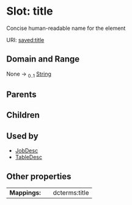 
# Slot: title


Concise human-readable name for the element

URI: [saved:title](https://marine.gov.scot/metadata/saved/schema/title)


## Domain and Range

None &#8594;  <sub>0..1</sub> [String](types/String.md)

## Parents


## Children


## Used by

 * [JobDesc](JobDesc.md)
 * [TableDesc](TableDesc.md)

## Other properties

|  |  |  |
| --- | --- | --- |
| **Mappings:** | | dcterms:title |

